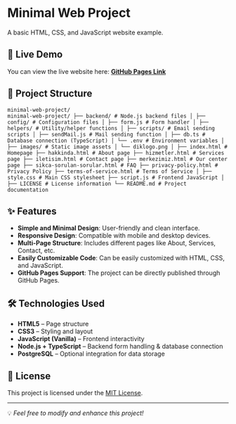 # Minimal Web Project

A basic HTML, CSS, and JavaScript website example.

## 🚀 Live Demo
You can view the live website here: **[GitHub Pages Link](https://Buraktalhaa.github.io/minimal-web-project/)**

## 📂 Project Structure
```
minimal-web-project/
minimal-web-project/ ├── backend/ # Node.js backend files │ ├── config/ # Configuration files │ ├── form.js # Form handler │ ├── helpers/ # Utility/helper functions │ ├── scripts/ # Email sending scripts │ ├── sendMail.js # Mail sending function │ ├── db.ts # Database connection (TypeScript) │ └── .env # Environment variables │ ├── images/ # Static image assets │ └── diklogo.png │ ├── index.html # Homepage ├── hakkinda.html # About page ├── hizmetler.html # Services page ├── iletisim.html # Contact page ├── merkezimiz.html # Our center page ├── sikca-sorulan-sorular.html # FAQ ├── privacy-policy.html # Privacy Policy ├── terms-of-service.html # Terms of Service │ ├── style.css # Main CSS stylesheet ├── script.js # Frontend JavaScript │ ├── LICENSE # License information └── README.md # Project documentation
```

## ✨ Features

- **Simple and Minimal Design**: User-friendly and clean interface.
- **Responsive Design**: Compatible with mobile and desktop devices.
- **Multi-Page Structure**: Includes different pages like About, Services, Contact, etc.
- **Easily Customizable Code**: Can be easily customized with HTML, CSS, and JavaScript.
- **GitHub Pages Support**: The project can be directly published through GitHub Pages.


## 🛠️ Technologies Used
- **HTML5** – Page structure
- **CSS3** – Styling and layout
- **JavaScript (Vanilla)** – Frontend interactivity
- **Node.js + TypeScript** – Backend form handling & database connection
- **PostgreSQL** – Optional integration for data storage

## 📜 License
This project is licensed under the [MIT License](LICENSE).

---

💡 *Feel free to modify and enhance this project!*

